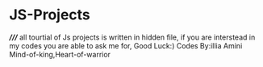 # JS-Projects
 ***///***
all tourtial of Js projects is written in hidden file,
if you are interstead in my codes you are able to ask me for,
Good Luck:)
Codes By:illia Amini
Mind-of-king,Heart-of-warrior 

